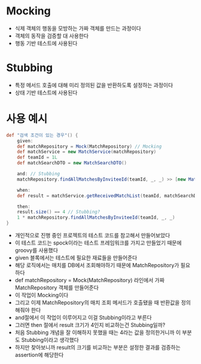 # Mocking
- 식제 객체의 행동을 모방하는 가짜 객체를 만드는 과정이다
- 객체의 동작을 검증할 대 사용한다
- 행동 기반 테스트에 사용된다
# Stubbing
- 특정 메서드 호출에 대해 미리 정의된 값을 반환하도록 설정하는 과정이다
- 상태 기반 테스트에 사용된다

# 사용 예시

```groovy
def "검색 조건이 있는 경우"() {
    given:
    def matchRepository = Mock(MatchRepository) // Mocking
    def matchService = new MatchService(matchRepository)
    def teamId = 1L
    def matchSearchDTO = new MatchSearchDTO()

    and: // Stubbing
    matchRepository.findAllMatchesByInviteeId(teamId, _, _) >> [new Match(), new Match(), new Match(), new Match()]

    when:
    def result = matchService.getReceivedMatchList(teamId, matchSearchDTO)

    then:
    result.size() == 4 // Stubbing?
    1 * matchRepository.findAllMatchesByInviteeId(teamId, _, _)
}
```
- 개인적으로 진행 중인 프로젝트의 테스트 코드를 참고해서 만들어보았다
- 이 테스트 코드는 spock이라는 테스트 프레임워크를 가지고 만들었기 때문에 groovy를 사용했다
- given 블록에서는 테스트에 필요한 재료들을 만들어준다
- 해당 로직에서는 매치를 DB에서 조회해야하기 때문에 MatchRepository가 필요하다
- def matchRepository = Mock(MatchRepository) 라인에서 가짜 MatchRepository 객체를 만들어준다
- 이 작업이 Mocking이다
- 그리고 이제 MatchRepository의 매치 조회 메서드가 호출됐을 때 반환값을 정의해줘야 한다
- and절에서 이 작업이 이루어지고 이걸 Stubbing이라고 부른다
- 그러면 then 절에서 result 크기가 4인지 비교하는건 Stubbing일까?
- 처음 Stubbing 개념을 잘 이해하지 못했을 때는 4라는 값을 정의한거니까 이 부분도 Stubbing이라고 생각했다
- 하지만 찾아보니까 result의 크기를 비교하는 부분은 설정한 결과를 검증하는 assertion에 해당한다